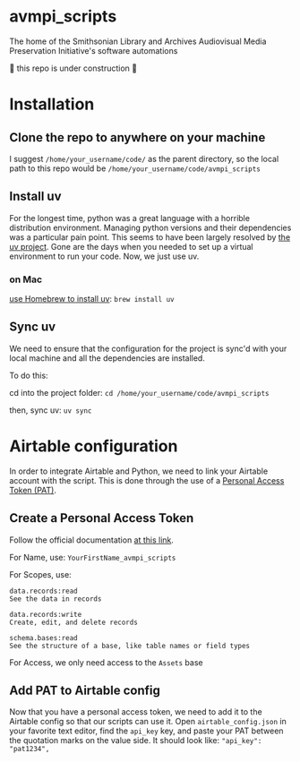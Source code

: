 # avmpi_scripts

The home of the Smithsonian Library and Archives Audiovisual Media Preservation Initiative's software automations

🚧 this repo is under construction 🚧

# Installation

## Clone the repo to anywhere on your machine

I suggest `/home/your_username/code/` as the parent directory, so the local path to this repo would be `/home/your_username/code/avmpi_scripts`

## Install uv

For the longest time, python was a great language with a horrible distribution environment. Managing python versions and their dependencies was a particular pain point. This seems to have been largely resolved by [the uv project](https://docs.astral.sh/uv/guides/install-python/). Gone are the days when you needed to set up a virtual environment to run your code. Now, we just use uv.

### on Mac

[use Homebrew to install uv](https://formulae.brew.sh/formula/uv): `brew install uv`

## Sync uv

We need to ensure that the configuration for the project is sync'd with your local machine and all the dependencies are installed.

To do this:

cd into the project folder: `cd /home/your_username/code/avmpi_scripts`

then, sync uv: `uv sync`

# Airtable configuration

In order to integrate Airtable and Python, we need to link your Airtable account with the script. This is done through the use of a [Personal Access Token (PAT)](https://airtable.com/developers/web/guides/personal-access-tokens).

## Create a Personal Access Token

Follow the official documentation [at this link](https://airtable.com/developers/web/guides/personal-access-tokens#creating-a-token).

For Name, use: `YourFirstName_avmpi_scripts`

For Scopes, use:

```
data.records:read
See the data in records

data.records:write
Create, edit, and delete records

schema.bases:read
See the structure of a base, like table names or field types
```

For Access, we only need access to the `Assets` base

## Add PAT to Airtable config

Now that you have a personal access token, we need to add it to the Airtable config so that our scripts can use it. Open `airtable_config.json` in your favorite text editor, find the `api_key` key, and paste your PAT between the quotation marks on the value side. It should look like: `"api_key": "pat1234",`
